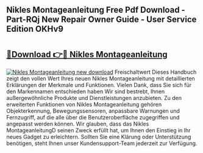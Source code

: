 ## Nikles Montageanleitung Free Pdf Download - Part-RQj New Repair Owner Guide - User Service Edition OKHv9

# <h2><a href="http://df7cc1l.blite.top/?on=Nikles+Montageanleitung">🔗Download 👉🔴 Nikles Montageanleitung</a></h2>

[![Nikles Montageanleitung new download](https://i.imgur.com/lujVjoI.png)](http://df7cc1l.blite.top/?on=Nikles+Montageanleitung)
Freischaltwert Dieses Handbuch zeigt den vollen Wert Ihres neuen Nikles Montageanleitung mit detaillierten Erklärungen der Merkmale und Funktionen. Vielen Dank, dass Sie sich für den Markennamen entschieden haben Wir sind bestrebt, Ihnen außergewöhnliche Produkte und Dienstleistungen anzubieten. Zu den erweiterten Funktionen von Nikles Montageanleitung gehören Objekterkennung, Bewegungssensoren, anpassbare Warnungen und Fernzugriff, auf die alle über die Benutzeroberfläche zugegriffen und angepasst werden können. Wir glauben, dass das Nikles MontageanleitungD seinen Zweck erfüllt hat, um Ihnen den Einstieg in Ihr neues Gadget zu erleichtern. Sollten Sie eine Klärung oder Unterstützung benötigen, steht Ihnen unser Kundensupport-Team jederzeit zur Verfügung.
